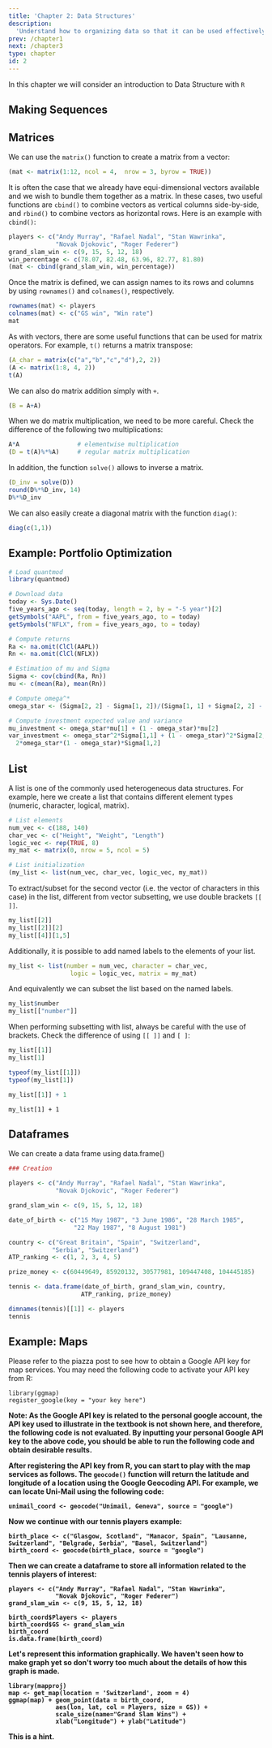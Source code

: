 ```yaml
---
title: 'Chapter 2: Data Structures'
description:
  'Understand how to organizing data so that it can be used effectively. '
prev: /chapter1
next: /chapter3
type: chapter
id: 2
---
```



<exercise id="1" title="General Information">

In this chapter we will consider an introduction to Data Structure with `R`

</exercise>


<exercise id="2" title="Introduction to vectors" type = "slides">

<slides source="chapter2_01"> 
</slides>


</exercise>

<exercise id="3" title="Subsetting">

<slides source="chapter2_02"> 
</slides>

</exercise>

<exercise id="4" title="Attributes">

<slides source="chapter2_03"> 
</slides>


</exercise>

<exercise id="5" title="Simple functions for vectors">

<slides source="chapter2_03_01"> 
</slides>


</exercise>

<exercise id="6" title="Making sequences">

## Making Sequences

<slides source="chapter2_04"> 
</slides>

</exercise>

<exercise id="7" title="Matrices">


## Matrices

We can use the `matrix()` function to create a matrix from a vector:

```r
(mat <- matrix(1:12, ncol = 4,  nrow = 3, byrow = TRUE))
```

It is often the case that we already have equi-dimensional vectors available and we wish to bundle them together as a matrix. In these cases, two useful functions are `cbind()` to combine vectors as vertical columns side-by-side, and `rbind()` to combine vectors as horizontal rows. Here is an example with `cbind()`:

```r
players <- c("Andy Murray", "Rafael Nadal", "Stan Wawrinka", 
             "Novak Djokovic", "Roger Federer")
grand_slam_win <- c(9, 15, 5, 12, 18)
win_percentage <- c(78.07, 82.48, 63.96, 82.77, 81.80)
(mat <- cbind(grand_slam_win, win_percentage))
```

Once the matrix is defined, we can assign names to its rows and columns by using `rownames()` and `colnames()`, respectively.

```r
rownames(mat) <- players
colnames(mat) <- c("GS win", "Win rate")
mat
```

As with vectors, there are some useful functions that can be used for matrix operators. For example, `t()` returns a matrix transpose:

```r
(A_char = matrix(c("a","b","c","d"),2, 2))
(A <- matrix(1:8, 4, 2))
t(A)
```

We can also do matrix addition simply with `+`.
```r
(B = A+A)
```

When we do matrix multiplication, we need to be more careful. Check the difference of the following two multiplications:

```r
A*A                # elementwise multiplication
(D = t(A)%*%A)     # regular matrix multiplication
```

In addition, the function `solve()` allows to inverse a matrix.

```r
(D_inv = solve(D))
round(D%*%D_inv, 14)
D%*%D_inv
```

We can also easily create a diagonal matrix with the function `diag()`:

```r
diag(c(1,1))
```


## Example: Portfolio Optimization

```r
# Load quantmod
library(quantmod)

# Download data
today <- Sys.Date()
five_years_ago <- seq(today, length = 2, by = "-5 year")[2]
getSymbols("AAPL", from = five_years_ago, to = today)
getSymbols("NFLX", from = five_years_ago, to = today)

# Compute returns
Ra <- na.omit(ClCl(AAPL))
Rn <- na.omit(ClCl(NFLX)) 

# Estimation of mu and Sigma
Sigma <- cov(cbind(Ra, Rn))
mu <- c(mean(Ra), mean(Rn))

# Compute omega^*
omega_star <- (Sigma[2, 2] - Sigma[1, 2])/(Sigma[1, 1] + Sigma[2, 2] - 2*Sigma[1, 2])

# Compute investment expected value and variance
mu_investment <- omega_star*mu[1] + (1 - omega_star)*mu[2]
var_investment <- omega_star^2*Sigma[1,1] + (1 - omega_star)^2*Sigma[2,2] +
  2*omega_star*(1 - omega_star)*Sigma[1,2]
```

</exercise>


<exercise id="8" title="Lists">

## List

A list is one of the commonly used heterogeneous data structures. For example, here we create a list that contains different element types (numeric, character, logical, matrix).

```r
# List elements
num_vec <- c(188, 140)
char_vec <- c("Height", "Weight", "Length")
logic_vec <- rep(TRUE, 8)
my_mat <- matrix(0, nrow = 5, ncol = 5)

# List initialization 
(my_list <- list(num_vec, char_vec, logic_vec, my_mat))
```

To extract/subset for the second vector (i.e. the vector of characters in this case) in the list, different from vector subsetting, we use double brackets `[[ ]]`.

```r
my_list[[2]]
my_list[[2]][2]
my_list[[4]][1,5]
```

Additionally, it is possible to add named labels to the elements of your list.

```r
my_list <- list(number = num_vec, character = char_vec, 
                 logic = logic_vec, matrix = my_mat)
```

And equivalently we can subset the list based on the named labels.

```r
my_list$number
my_list[["number"]]
```

When performing subsetting with list, always be careful with the use of brackets. Check the difference of using `[[ ]]` and `[ ]`:

```r
my_list[[1]]  
my_list[1]    

typeof(my_list[[1]])
typeof(my_list[1])

my_list[[1]] + 1
```

```{r, eval=FALSE}
my_list[1] + 1
```


</exercise>





<exercise id="9" title="Dataframes">


## Dataframes

We can create a data frame using data.frame()

```r
### Creation

players <- c("Andy Murray", "Rafael Nadal", "Stan Wawrinka", 
             "Novak Djokovic", "Roger Federer")

grand_slam_win <- c(9, 15, 5, 12, 18)

date_of_birth <- c("15 May 1987", "3 June 1986", "28 March 1985", 
                  "22 May 1987", "8 August 1981")

country <- c("Great Britain", "Spain", "Switzerland", 
            "Serbia", "Switzerland")
ATP_ranking <- c(1, 2, 3, 4, 5)

prize_money <- c(60449649, 85920132, 30577981, 109447408, 104445185)

tennis <- data.frame(date_of_birth, grand_slam_win, country, 
                    ATP_ranking, prize_money)

dimnames(tennis)[[1]] <- players
tennis
```


## Example: Maps

Please refer to the piazza post to see how to obtain a Google API key for map services. You may need the following code to activate your API key from R:

```{r, eval=FALSE}
library(ggmap)
register_google(key = "your key here") 
```

<div class="alert alert-info">
  <strong> Note: As the Google API key is related to the personal google account, the API key used to illustrate in the textbook is not shown here, and therefore, the following code is not evaluated. By inputting your personal Google API key to the above code, you should be able to run the following code and obtain desirable results. 
</div>

After registering the API key from R, you can start to play with the map services as follows. The `geocode()` function will return the latitude and longitude of a location using the Google Geocoding API. For example, we can locate Uni-Mail using the following code:

```{r, eval=FALSE}
unimail_coord <- geocode("Unimail, Geneva", source = "google")
```

Now we continue with our tennis players example:

```{r, eval=FALSE}
birth_place <- c("Glasgow, Scotland", "Manacor, Spain", "Lausanne, Switzerland", "Belgrade, Serbia", "Basel, Switzerland")
birth_coord <- geocode(birth_place, source = "google")
```

Then we can create a dataframe to store all information related to the tennis players of interest:

```{r, eval=FALSE}
players <- c("Andy Murray", "Rafael Nadal", "Stan Wawrinka", 
             "Novak Djokovic", "Roger Federer")
grand_slam_win <- c(9, 15, 5, 12, 18)

birth_coord$Players <- players
birth_coord$GS <- grand_slam_win
birth_coord
is.data.frame(birth_coord)
```

Let's represent this information graphically. We haven't seen how to make graph yet so don't worry too much about the details of how this graph is made.

```{r, eval=FALSE}
library(mapproj)
map <- get_map(location = 'Switzerland', zoom = 4)
ggmap(map) + geom_point(data = birth_coord, 
             aes(lon, lat, col = Players, size = GS)) + 
             scale_size(name="Grand Slam Wins") + 
             xlab("Longitude") + ylab("Latitude")
```



</exercise>


<exercise id="10" title="Exercises">

<codeblock id="01_03">

This is a hint.

</codeblock>
</exercise>
